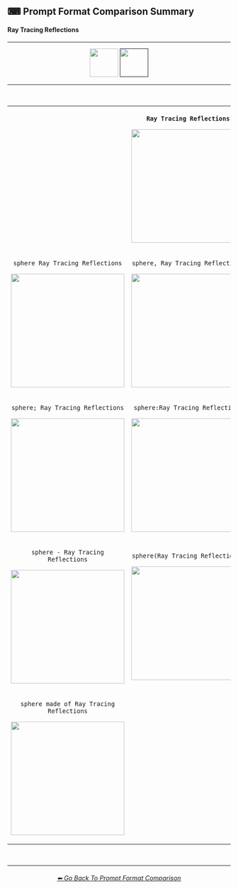 <h2>⌨ Prompt Format Comparison Summary</h2>
<h4>Ray Tracing Reflections</h4>

<hr><!--------------->

<div align="center">

[<img src="https://github.com/willwulfken/MidJourney-Styles-and-Keywords-Reference/blob/main/Images/Repo_Parts/Buttons/version_button/button_version_MJV2_inactive.png?raw=true" height="64" />](https://github.com/willwulfken/MidJourney-Styles-and-Keywords-Reference/blob/main/Pages/MJ_V2/Summary_Pages/Prompt_Format_Comparison_Subpages/Ray_Tracing_Reflections.md)
[<img src="https://github.com/willwulfken/MidJourney-Styles-and-Keywords-Reference/blob/main/Images/Repo_Parts/Buttons/version_button/button_version_MJV3_active.png?raw=true" height="64" />]()

</div>

<hr>
<br>

<div align="center">

<table>
	<tr align=center valign=middle>
		<th>
			<br>
		</th>
		<th>
			<p><code>Ray Tracing Reflections</code></p><p><img src="https://github.com/willwulfken/MidJourney-Styles-and-Keywords/blob/main/Images/MJ_V3/Summary_Images/Prompt_Format_Comparison/RayTracingReflections.png?raw=true" width="256" /></p>
		</th>
		<th>
			<br>
		</th>
	</tr>
	<tr align=center valign=middle>
		<td>
			<p><code>sphere Ray Tracing Reflections</code></p><p><img src="https://github.com/willwulfken/MidJourney-Styles-and-Keywords/blob/main/Images/MJ_V3/Summary_Images/Prompt_Format_Comparison/sphere_RayTracingReflections.png?raw=true" width="256" /></p>
		</td>
		<td>
			<p><code>sphere, Ray Tracing Reflections</code></p><p><img src="https://github.com/willwulfken/MidJourney-Styles-and-Keywords/blob/main/Images/MJ_V3/Summary_Images/Prompt_Format_Comparison/sphere-RayTracingReflections.png?raw=true" width="256" /></p>
		</td>
		<td>
			-
		</td>
	</tr>
	<tr align=center valign=middle>
		<td>
			<p><code>sphere; Ray Tracing Reflections</code></p><p><img src="https://github.com/willwulfken/MidJourney-Styles-and-Keywords/blob/main/Images/MJ_V3/Summary_Images/Prompt_Format_Comparison/sphere-semicolon-RayTracingReflections.png?raw=true" width="256" /></p>
		</td>
		<td>
			<p><code>sphere:Ray Tracing Reflections</code></p><p><img src="https://github.com/willwulfken/MidJourney-Styles-and-Keywords/blob/main/Images/MJ_V3/Summary_Images/Prompt_Format_Comparison/sphere-colon-RayTracingReflections.png?raw=true" width="256" /></p>
		</td>
		<td>
			<p><code>sphere::Ray Tracing Reflections</code></p><p><img src="https://github.com/willwulfken/MidJourney-Styles-and-Keywords-Reference/blob/main/Images/MJ_V3/Summary_Images/Prompt_Format_Comparison/sphere-double_colon-RayTracingReflections.png?raw=true" width="256" /></p>
		</td>
	</tr>
	<tr align=center valign=middle>
		<td>
			<p><code>sphere - Ray Tracing Reflections</code></p><p><img src="https://github.com/willwulfken/MidJourney-Styles-and-Keywords/blob/main/Images/MJ_V3/Summary_Images/Prompt_Format_Comparison/sphere_-_RayTracingReflections.png?raw=true" width="256" /></p>
		</td>
		<td>
			<p><code>sphere(Ray Tracing Reflections)</code></p><p><img src="https://github.com/willwulfken/MidJourney-Styles-and-Keywords/blob/main/Images/MJ_V3/Summary_Images/Prompt_Format_Comparison/sphere(RayTracingReflections).png?raw=true" width="256" /></p>
		</td>
		<td>
			<p><code>sphere in the style of Ray Tracing Reflections</code></p><p><img src="https://github.com/willwulfken/MidJourney-Styles-and-Keywords/blob/main/Images/MJ_V3/Summary_Images/Prompt_Format_Comparison/sphere_inthestyleofRayTracingReflections.png?raw=true" width="256" /></p>
		</td>
	</tr>
	<tr align=center valign=middle>
		<td>
			<p><code>sphere made of Ray Tracing Reflections</code></p><p><img src="https://github.com/willwulfken/MidJourney-Styles-and-Keywords/blob/main/Images/MJ_V3/Summary_Images/Prompt_Format_Comparison/spheremadeof_RayTracingReflections.png?raw=true" width="256" /></p>
		</td>
		<td>
			<br>
		</td>
		<td>
			<p><code>Ray Tracing Reflections of a sphere</code></p><p><img src="https://github.com/willwulfken/MidJourney-Styles-and-Keywords/blob/main/Images/MJ_V3/Summary_Images/Prompt_Format_Comparison/RayTracingReflectionsofa_sphere.png?raw=true" width="256" /></p>
		</td>
</table>

</div>

<br>


<hr><!--------------->
<div align="center">
<h6><a href="https://github.com/willwulfken/MidJourney-Styles-and-Keywords-Reference/blob/main/Pages/MJ_V3/Summary_Pages/Prompt_Format_Comparison.md">⬅ Go Back To Prompt Format Comparison</a></h6>
</div>